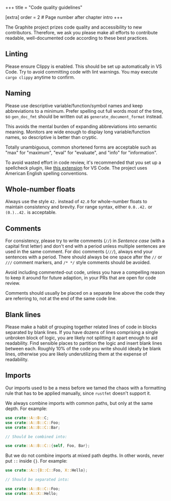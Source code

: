 +++
title = "Code quality guidelines"

[extra]
order = 2 # Page number after chapter intro
+++

The Graphite project prizes code quality and accessibility to new contributors. Therefore, we ask you please make all efforts to contribute readable, well-documented code according to these best practices.

## Linting

Please ensure Clippy is enabled. This should be set up automatically in VS Code. Try to avoid committing code with lint warnings. You may execute `cargo clippy` anytime to confirm.

## Naming

Please use descriptive variable/function/symbol names and keep abbreviations to a minimum. Prefer spelling out full words most of the time, so `gen_doc_fmt` should be written out as `generate_document_format` instead.

This avoids the mental burden of expanding abbreviations into semantic meaning. Monitors are wide enough to display long variable/function names, so descriptive is better than cryptic.

Totally unambiguous, common shortened forms are acceptable such as "max" for "maximum", "eval" for "evaluate", and "info" for "information".

To avoid wasted effort in code review, it's recommended that you set up a spellcheck plugin, like [this extension](https://marketplace.visualstudio.com/items?itemName=streetsidesoftware.code-spell-checker) for VS Code. The project uses American English spelling conventions.

## Whole-number floats

Always use the style `42.` instead of `42.0` for whole-number floats to maintain consistency and brevity. For range syntax, either `0.0..42.` or `(0.)..42.` is acceptable.

## Comments

For consistency, please try to write comments (`//`) in *Sentence case* (with a capital first letter) and don't end with a period unless multiple sentences are used in the same comment. For doc comments (`///`), always end your sentences with a period. There should always be one space after the `//` or `///` comment markers, and `/* */` style comments should be avoided.

Avoid including commented-out code, unless you have a compelling reason to keep it around for future adaption, in your PRs that are open for code review.

Comments should usually be placed on a separate line above the code they are referring to, not at the end of the same code line.

## Blank lines

Please make a habit of grouping together related lines of code in blocks separated by blank lines. If you have dozens of lines comprising a single unbroken block of logic, you are likely not splitting it apart enough to aid readability. Find sensible places to partition the logic and insert blank lines between each. Roughly 10% of the code you write should ideally be blank lines, otherwise you are likely underutilizing them at the expense of readability.

## Imports

Our imports used to be a mess before we tamed the chaos with a formatting rule that has to be applied manually, since `rustfmt` doesn't support it.

We always combine imports with common paths, but only at the same depth. For example:

```rs
use crate::A::B::C;
use crate::A::B::C::Foo;
use crate::A::B::C::Bar;

// Should be combined into:

use crate::A::B::C::{self, Foo, Bar};
```

But we do not combine imports at mixed path depths. In other words, never put `::` inside `{}`. For example:

```rs
use crate::A::{B::C::Foo, X::Hello};

// Should be separated into:

use crate::A::B::C::Foo;
use crate::A::X::Hello;
```
